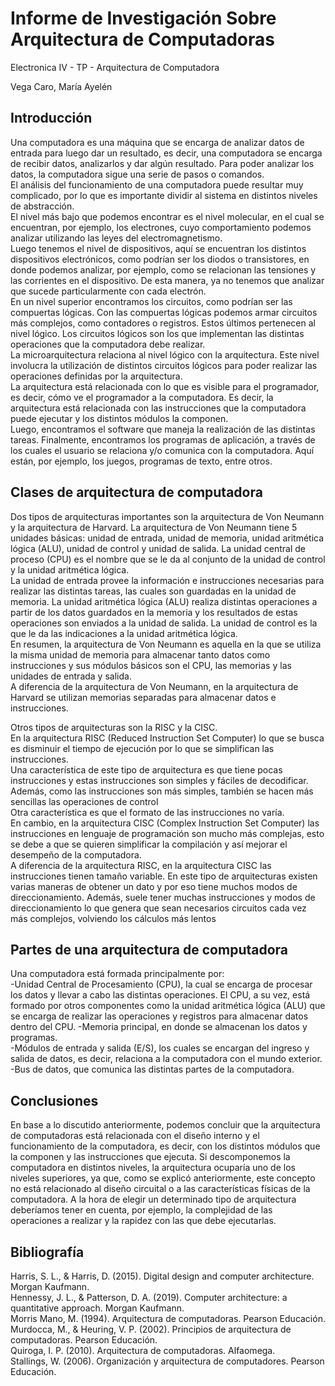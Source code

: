 # Informe de Investigación Sobre Arquitectura de Computadoras

Electronica IV - TP - Arquitectura de Computadora

Vega Caro, María Ayelén

## Introducción

Una computadora es una máquina que se encarga de analizar datos de entrada para luego dar un resultado, es decir, una computadora se encarga de recibir datos, analizarlos y dar algún resultado. Para poder analizar los datos, la computadora sigue una serie de pasos o comandos.    
El análisis del funcionamiento de una computadora puede resultar muy complicado, por lo que es importante dividir al sistema en distintos niveles de abstracción.   
El nivel más bajo que podemos encontrar es el nivel molecular, en el cual se encuentran, por ejemplo, los electrones, cuyo comportamiento podemos analizar utilizando las leyes del electromagnetismo.  
Luego tenemos el nivel de dispositivos, aquí se encuentran los distintos dispositivos electrónicos, como podrían ser los diodos o transistores, en donde podemos analizar, por ejemplo, como se relacionan las tensiones y las corrientes en el dispositivo. De esta manera, ya no tenemos que analizar que sucede particularmente con cada electrón.    
En un nivel superior encontramos los circuitos, como podrían ser las compuertas lógicas. Con las compuertas lógicas podemos armar circuitos más complejos, como contadores o registros. Estos últimos pertenecen al nivel lógico. Los circuitos lógicos son los que implementan las distintas operaciones que la computadora debe realizar.      
La microarquitectura relaciona al nivel lógico con la arquitectura. Este nivel involucra la utilización de distintos circuitos lógicos para poder realizar las operaciones definidas por la arquitectura.    
La arquitectura está relacionada con lo que es visible para el programador, es decir, cómo ve el programador a la computadora. Es decir, la arquitectura está relacionada con las instrucciones que la computadora puede ejecutar y los distintos módulos la componen.   
Luego, encontramos el software que maneja la realización de las distintas tareas. Finalmente, encontramos los programas de aplicación, a través de los cuales el usuario se relaciona y/o comunica con la computadora. Aquí están, por ejemplo, los juegos, programas de texto, entre otros.    

## Clases de arquitectura de computadora

Dos tipos de arquitecturas importantes son la arquitectura de Von Neumann y la arquitectura de Harvard.
La arquitectura de Von Neumann tiene 5 unidades básicas: unidad de entrada, unidad de memoria, unidad aritmética lógica (ALU), unidad de control y unidad de salida. La unidad central de proceso (CPU) es el nombre que se le da al conjunto de la unidad de control y la unidad aritmética lógica.     
La unidad de entrada provee la información e instrucciones necesarias para realizar las distintas tareas, las cuales son guardadas en la unidad de memoria. La unidad aritmética lógica (ALU) realiza distintas operaciones a partir de los datos guardados en la memoria y los resultados de estas operaciones son enviados a la unidad de salida. La unidad de control es la que le da las indicaciones a la unidad aritmética lógica.    
En resumen, la arquitectura de Von Neumann es aquella en la que se utiliza la misma unidad de memoria para almacenar tanto datos como instrucciones y sus módulos básicos son el CPU, las memorias y las unidades de entrada y salida.  
A diferencia de la arquitectura de Von Neumann, en la arquitectura de Harvard se utilizan memorias separadas para almacenar datos e instrucciones.  

Otros tipos de arquitecturas son la RISC y la CISC.  
En la arquitectura RISC (Reduced Instruction Set Computer) lo que se busca es disminuir el tiempo de ejecución por lo que se simplifican las instrucciones.     
Una característica de este tipo de arquitectura es que tiene pocas instrucciones y estas instrucciones son simples y fáciles de decodificar. Además, como las instrucciones son más simples, también se hacen más sencillas las operaciones de control  
Otra característica es que el formato de las instrucciones no varía.    
En cambio, en la arquitectura CISC (Complex Instruction Set Computer) las instrucciones en lenguaje de programación son mucho más complejas, esto se debe a que se quieren simplificar la compilación y así mejorar el desempeño de la computadora.     
A diferencia de la arquitectura RISC, en la arquitectura CISC las instrucciones tienen tamaño variable. 
En este tipo de arquitecturas existen varias maneras de obtener un dato y por eso tiene muchos modos de direccionamiento. Además, suele tener muchas instrucciones y modos de direccionamiento lo que genera que sean necesarios circuitos cada vez más complejos, volviendo los cálculos más lentos    

## Partes de una arquitectura de computadora

Una computadora está formada principalmente por:    
-Unidad Central de Procesamiento (CPU), la cual se encarga de procesar los datos y llevar a cabo las distintas operaciones. El CPU, a su vez, está formado por otros componentes como la unidad aritmética lógica (ALU) que se encarga de realizar las operaciones y registros para almacenar datos dentro del CPU. 
-Memoria principal, en donde se almacenan los datos y programas.        
-Módulos de entrada y salida (E/S), los cuales se encargan del ingreso y salida de datos, es decir, relaciona a la computadora con el mundo exterior.   
-Bus de datos, que comunica las distintas partes de la computadora. 

## Conclusiones

En base a lo discutido anteriormente, podemos concluir que la arquitectura de computadoras está relacionada con el diseño interno y el funcionamiento de la computadora, es decir, con los distintos módulos que la componen y las instrucciones que ejecuta. Si descomponemos la computadora en distintos niveles, la arquitectura ocuparía uno de los niveles superiores, ya que, como se explicó anteriormente, este concepto no está relacionado al diseño circuital o a las características físicas de la computadora.
A la hora de elegir un determinado tipo de arquitectura deberíamos tener en cuenta, por ejemplo, la complejidad de las operaciones a realizar y la rapidez con las que debe ejecutarlas.    



## Bibliografía

Harris, S. L., & Harris, D. (2015). Digital design and computer architecture. Morgan Kaufmann.    
Hennessy, J. L., & Patterson, D. A. (2019). Computer architecture: a quantitative approach. Morgan Kaufmann.    
Morris Mano, M. (1994). Arquitectura de computadoras. Pearson Educación.    
Murdocca, M., & Heuring, V. P. (2002). Principios de arquitectura de computadoras. Pearson Educación.   
Quiroga, I. P. (2010). Arquitectura de computadoras. Alfaomega.     
Stallings, W. (2006). Organización y arquitectura de computadores. Pearson Educación.   

